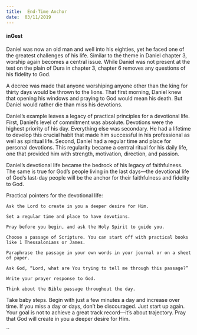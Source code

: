```yaml
---
title:  End-Time Anchor
date:  03/11/2019
---
```


#### inGest

Daniel was now an old man and well into his eighties, yet he faced one of the greatest challenges of his life. Similar to the theme in Daniel chapter 3, worship again becomes a central issue. While Daniel was not present at the test on the plain of Dura in chapter 3, chapter 6 removes any questions of his fidelity to God.

A decree was made that anyone worshiping anyone other than the king for thirty days would be thrown to the lions. That first morning, Daniel knew that opening his windows and praying to God would mean his death. But Daniel would rather die than miss his devotions.

Daniel’s example leaves a legacy of practical principles for a devotional life. First, Daniel’s level of commitment was absolute. Devotions were the highest priority of his day. Everything else was secondary. He had a lifetime to develop this crucial habit that made him successful in his professional as well as spiritual life. Second, Daniel had a regular time and place for personal devotions. This regularity became a central ritual for his daily life, one that provided him with strength, motivation, direction, and passion.

Daniel’s devotional life became the bedrock of his legacy of faithfulness. The same is true for God’s people living in the last days—the devotional life of God’s last-day people will be the anchor for their faithfulness and fidelity to God.

Practical pointers for the devotional life:

`Ask the Lord to create in you a deeper desire for Him.`

`Set a regular time and place to have devotions.`

`Pray before you begin, and ask the Holy Spirit to guide you.`

`Choose a passage of Scripture. You can start off with practical books like 1 Thessalonians or James.`

`Paraphrase the passage in your own words in your journal or on a sheet of paper.`

`Ask God, “Lord, what are You trying to tell me through this passage?”`

`Write your prayer response to God.`

`Think about the Bible passage throughout the day.`

Take baby steps. Begin with just a few minutes a day and increase over time. If you miss a day or days, don’t be discouraged. Just start up again. Your goal is not to achieve a great track record—it’s about trajectory. Pray that God will create in you a deeper desire for Him.

``